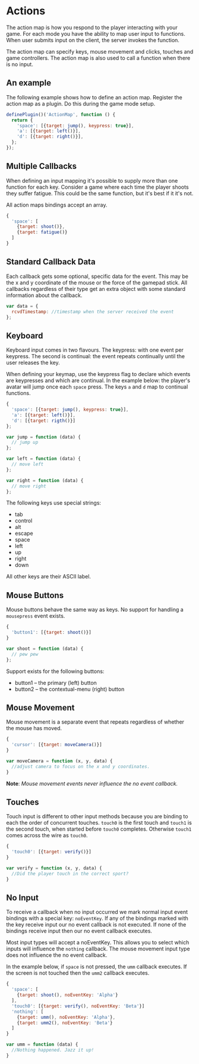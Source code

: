 # Actions
The action map is how you respond to the player interacting with your game. For each mode you have the ability to map user input to functions. When user submits input on the client, the server invokes the function.

The action map can specify keys, mouse movement and clicks, touches and game controllers. The action map is also used to call a function when there is no input.

## An example
The following example shows how to define an action map. Register the action map as a plugin. Do this during the game mode setup.

```javascript
definePlugin()('ActionMap', function () {
  return {
    'space': [{target: jump(), keypress: true}],
    'a': [{target: left()}],
    'd': [{target: right()}],
  };
});
```

## Multiple Callbacks
When defining an input mapping it's possible to supply more than one function for each key. Consider a game where each time the player shoots they suffer fatigue. This could be the same function, but it's best if it it's not.

All action maps bindings accept an array.

```javascript
{
  'space': [
    {target: shoot()},
    {target: fatigue()}
  ]
}
```

## Standard Callback Data
Each callback gets some optional, specific data for the event. This may be the x and y coordinate of the mouse or the force of the gamepad stick. All callbacks regardless of their type get an extra object with some standard information about the callback.

```javascript
var data = {
  rcvdTimestamp: //timestamp when the server received the event
};
```

## Keyboard
Keyboard input comes in two flavours. The keypress: with one event per keypress. The second is continual: the event repeats continually until the user releases the key.

When defining your keymap, use the keypress flag to declare which events are keypresses and which are continual. In the example below: the player's avatar will jump once each `space` press. The keys `a` and `d` map to continual functions.

```javascript
{
  'space': [{target: jump(), keypress: true}],
  'a': [{target: left()}],
  'd': [{target: rigth()}]
};

var jump = function (data) {
  // jump up
};

var left = function (data) {
  // move left
};

var right = function (data) {
  // move right
};
```

The following keys use special strings:
  - tab
  - control
  - alt
  - escape
  - space
  - left
  - up
  - right
  - down

All other keys are their ASCII label.

## Mouse Buttons
Mouse buttons behave the same way as keys. No support for handling a `mousepress` event exists.

```javascript
{
  'button1': [{target: shoot()}]
}

var shoot = function (data) {
  // pew pew
};
```

Support exists for the following buttons:
  - button1 – the primary (left) button
  - button2 – the contextual-menu (right) button

## Mouse Movement
Mouse movement is a separate event that repeats regardless of whether the mouse has moved.

```javascript
{
  'cursor': [{target: moveCamera()}]
}

var moveCamera = function (x, y, data) {
  //adjust camera to focus on the x and y coordinates.
}
```

**Note**: *Mouse movement events never influence the no event callback.*

## Touches
Touch input is different to other input methods because you are binding to each the order of concurrent touches. `touch0` is the first touch and `touch1` is the second touch, when started before `touch0` completes. Otherwise `touch1` comes across the wire as `touch0`.

```javascript
{
  'touch0': [{target: verify()}]
}

var verify = function (x, y, data) {
  //Did the player touch in the correct sport?
}
```

## No Input
To receive a callback when no input occurred we mark normal input event bindings with a special key: `noEventKey`. If any of the bindings marked with the key receive input our no event callback is not executed. If none of the bindings receive input then our no event callback executes.

Most input types will accept a noEventKey. This allows you to select which inputs will influence the `nothing` callback. The mouse movement input type does not influence the no event callback.

In the example below, if `space` is not pressed, the `umm` callback executes. If the screen is not touched then the `umm2` callback executes.

```javascript
{
  'space': [
    {target: shoot(), noEventKey: 'Alpha'}
  ],
  'touch0': [{target: verify(), noEventKey: 'Beta'}]
  'nothing': [
    {target: umm(), noEventKey: 'Alpha'},
    {target: umm2(), noEventKey: 'Beta'}
  ]
}

var umm = function (data) {
  //Nothing happened. Jazz it up!
}
```
